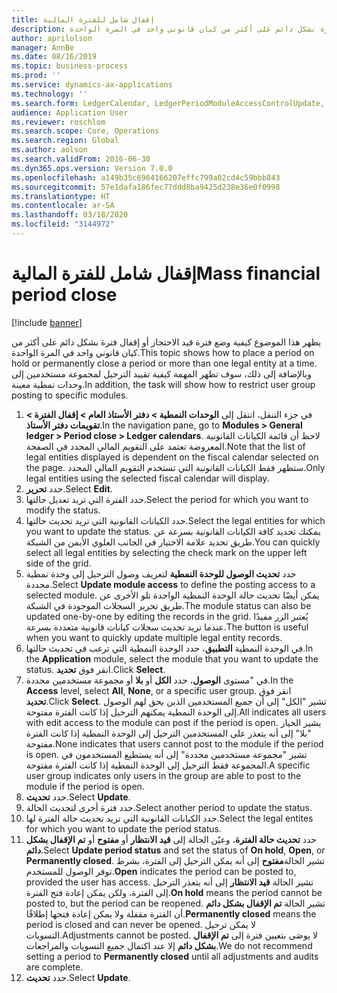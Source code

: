 ```yaml
---
title: إقفال شامل للفترة المالية
description: يظهر هذا الموضوع كيفية وضع فترة قيد الاحتجاز أو إقفال فترة بشكل دائم على أكثر من كيان قانوني واحد في المرة الواحدة.
author: aprilolson
manager: AnnBe
ms.date: 08/16/2019
ms.topic: business-process
ms.prod: ''
ms.service: dynamics-ax-applications
ms.technology: ''
ms.search.form: LedgerCalendar, LedgerPeriodModuleAccessControlUpdate, SysLookupPicklist, LedgerFiscalCalendarPeriodStatus
audience: Application User
ms.reviewer: roschlom
ms.search.scope: Core, Operations
ms.search.region: Global
ms.author: aolson
ms.search.validFrom: 2016-06-30
ms.dyn365.ops.version: Version 7.0.0
ms.openlocfilehash: a149b35c6964166207effc799a02cd4c59bbb843
ms.sourcegitcommit: 57e1dafa186fec77ddd8ba9425d238e36e0f0998
ms.translationtype: HT
ms.contentlocale: ar-SA
ms.lasthandoff: 03/18/2020
ms.locfileid: "3144972"
---
```

# <a name="mass-financial-period-close"></a><span data-ttu-id="37b2d-103">إقفال شامل للفترة المالية</span><span class="sxs-lookup"><span data-stu-id="37b2d-103">Mass financial period close</span></span>

[!include [banner](../../includes/banner.md)]

<span data-ttu-id="37b2d-104">يظهر هذا الموضوع كيفية وضع فترة قيد الاحتجاز أو إقفال فترة بشكل دائم على أكثر من كيان قانوني واحد في المرة الواحدة.</span><span class="sxs-lookup"><span data-stu-id="37b2d-104">This topic shows how to place a period on hold or permanently close a period or more than one legal entity at a time.</span></span> <span data-ttu-id="37b2d-105">وبالإضافة إلى ذلك، سوف تظهر المهمة كيفية تقييد الترحيل لمجموعة مستخدمين إلى وحدات نمطية معينة.</span><span class="sxs-lookup"><span data-stu-id="37b2d-105">In addition, the task will show how to restrict user group posting to specific modules.</span></span>

1. <span data-ttu-id="37b2d-106">في جزء التنقل، انتقل إلى **الوحدات النمطية > دفتر الأستاذ العام > إقفال الفترة‬ > تقويمات دفتر الأستاذ‬**.</span><span class="sxs-lookup"><span data-stu-id="37b2d-106">In the navigation pane, go to **Modules > General ledger > Period close > Ledger calendars**.</span></span> <span data-ttu-id="37b2d-107">لاحظ أن قائمة الكيانات القانونية المعروضة تعتمد على التقويم المالي المحدد في الصفحة.</span><span class="sxs-lookup"><span data-stu-id="37b2d-107">Note that the list of legal entities displayed is dependent on the fiscal calendar selected on the page.</span></span> <span data-ttu-id="37b2d-108">ستظهر فقط الكيانات القانونية التي تستخدم التقويم المالي المحدد.</span><span class="sxs-lookup"><span data-stu-id="37b2d-108">Only legal entities using the selected fiscal calendar will display.</span></span>
2. <span data-ttu-id="37b2d-109">حدد **تحرير**.</span><span class="sxs-lookup"><span data-stu-id="37b2d-109">Select **Edit**.</span></span>
3. <span data-ttu-id="37b2d-110">حدد الفترة التي تريد تعديل حالتها.</span><span class="sxs-lookup"><span data-stu-id="37b2d-110">Select the period for which you want to modify the status.</span></span>
4. <span data-ttu-id="37b2d-111">حدد الكيانات القانونية التي تريد تحديث حالتها.</span><span class="sxs-lookup"><span data-stu-id="37b2d-111">Select the legal entities for which you want to update the status.</span></span> <span data-ttu-id="37b2d-112">يمكنك تحديد كافة الكيانات القانونية بسرعة عن طريق تحديد علامة الاختيار في الجانب العلوي الأيمن من الشبكة.</span><span class="sxs-lookup"><span data-stu-id="37b2d-112">You can quickly select all legal entities by selecting the check mark on the upper left side of the grid.</span></span>  
5. <span data-ttu-id="37b2d-113">حدد **تحديث الوصول للوحدة النمطية** لتعريف وصول الترحيل إلى وحدة نمطية محددة.</span><span class="sxs-lookup"><span data-stu-id="37b2d-113">Select **Update module access** to define the posting access to a selected module.</span></span> <span data-ttu-id="37b2d-114">يمكن أيضًا تحديث حالة الوحدة النمطية الواحدة تلو الأخرى عن طريق تحرير السجلات الموجودة في الشبكة.</span><span class="sxs-lookup"><span data-stu-id="37b2d-114">The module status can also be updated one-by-one by editing the records in the grid.</span></span> <span data-ttu-id="37b2d-115">يُعتبر الزر مفيدًا عندما تريد تحديث سجلات كيانات قانونية متعددة بسرعة.</span><span class="sxs-lookup"><span data-stu-id="37b2d-115">The button is useful when you want to quickly update multiple legal entity records.</span></span>  
6. <span data-ttu-id="37b2d-116">في الوحدة النمطية **التطبيق**، حدد الوحدة النمطية التي ترغب في تحديث حالتها.</span><span class="sxs-lookup"><span data-stu-id="37b2d-116">In the **Application** module, select the module that you want to update the status.</span></span> <span data-ttu-id="37b2d-117">انقر فوق **تحديد**.</span><span class="sxs-lookup"><span data-stu-id="37b2d-117">Click **Select**.</span></span>
7. <span data-ttu-id="37b2d-118">في "مستوى **الوصول**، حدد **الكل** أو **بلا** أو مجموعة مستخدمين محددة.</span><span class="sxs-lookup"><span data-stu-id="37b2d-118">In the **Access** level, select **All**, **None**, or a specific user group.</span></span> <span data-ttu-id="37b2d-119">انقر فوق **تحديد**.</span><span class="sxs-lookup"><span data-stu-id="37b2d-119">Click **Select**.</span></span> <span data-ttu-id="37b2d-120">تشير "الكل" إلى أن جميع المستخدمين الذين يحق لهم الوصول إلى الوحدة النمطية يمكنهم الترحيل إذا كانت الفترة مفتوحة.</span><span class="sxs-lookup"><span data-stu-id="37b2d-120">All indicates all users with edit access to the module can post if the period is open.</span></span> <span data-ttu-id="37b2d-121">يشير الخيار "بلا" إلى أنه يتعذر على المستخدمين الترحيل إلى الوحدة النمطية إذا كانت الفترة مفتوحة.</span><span class="sxs-lookup"><span data-stu-id="37b2d-121">None indicates that users cannot post to the module if the period is open.</span></span> <span data-ttu-id="37b2d-122">تشير "مجموعة مستخدمين محددة" إلى أنه يستطيع المستخدمون في المجموعة فقط الترحيل إلى الوحدة النمطية إذا كانت الفترة مفتوحة.</span><span class="sxs-lookup"><span data-stu-id="37b2d-122">A specific user group indicates only users in the group are able to post to the module if the period is open.</span></span>  
8. <span data-ttu-id="37b2d-123">حدد **تحديث**.</span><span class="sxs-lookup"><span data-stu-id="37b2d-123">Select **Update**.</span></span>
9. <span data-ttu-id="37b2d-124">حدد فترة أخرى لتحديث الحالة.</span><span class="sxs-lookup"><span data-stu-id="37b2d-124">Select another period to update the status.</span></span>
10. <span data-ttu-id="37b2d-125">حدد الكيانات القانونية التي تريد تحديث حالة الفترة لها.</span><span class="sxs-lookup"><span data-stu-id="37b2d-125">Select the legal entites for which you want to update the period status.</span></span>
11. <span data-ttu-id="37b2d-126">حدد **تحديث حالة الفترة‬**، وعيّن الحالة إلى **قيد الانتظار** أو **مفتوح‬** أو **تم الإقفال بشكل دائم**.</span><span class="sxs-lookup"><span data-stu-id="37b2d-126">Select **Update period status** and set the status of **On hold**, **Open**, or **Permanently closed**.</span></span> <span data-ttu-id="37b2d-127">تشير الحالة**مفتوح** إلى أنه يمكن الترحيل إلى الفترة، بشرط توفر الوصول للمستخدم.</span><span class="sxs-lookup"><span data-stu-id="37b2d-127">**Open** indicates the period can be posted to, provided the user has access.</span></span> <span data-ttu-id="37b2d-128">تشير الحالة **قيد الانتظار** إلى أنه يتعذر الترحيل إلى الفترة، ولكن يمكن إعادة فتح الفترة.</span><span class="sxs-lookup"><span data-stu-id="37b2d-128">**On hold** means the period cannot be posted to, but the period can be reopened.</span></span> <span data-ttu-id="37b2d-129">تشير الحالة **تم الإقفال بشكل دائم** أن الفترة مقفلة ولا يمكن إعادة فتحها إطلاقًا.</span><span class="sxs-lookup"><span data-stu-id="37b2d-129">**Permanently closed** means the period is closed and can never be opened.</span></span> <span data-ttu-id="37b2d-130">لا يمكن ترحيل التسويات.</span><span class="sxs-lookup"><span data-stu-id="37b2d-130">Adjustments cannot be posted.</span></span> <span data-ttu-id="37b2d-131">لا يوصَى بتعيين فترة إلى **تم الإقفال بشكل دائم‬** إلا عند اكتمال جميع التسويات والمراجعات.</span><span class="sxs-lookup"><span data-stu-id="37b2d-131">We do not recommend setting a period to **Permanently closed** until all adjustments and audits are complete.</span></span>  
12. <span data-ttu-id="37b2d-132">حدد **تحديث**.</span><span class="sxs-lookup"><span data-stu-id="37b2d-132">Select **Update**.</span></span>

